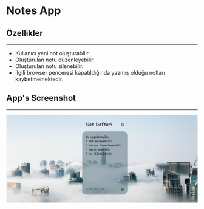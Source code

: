 # Notes App

## Özellikler
---
* Kullanıcı yeni not oluşturabilir.
* Oluşturulan notu düzenleyebilir.
* Oluşturulan notu silenebilir.
* İlgili browser penceresi kapatıldığında yazmış olduğu notları kaybetmemektedir.

## App's Screenshot
---
![Notes-app](/src/img/notes-app.png)


